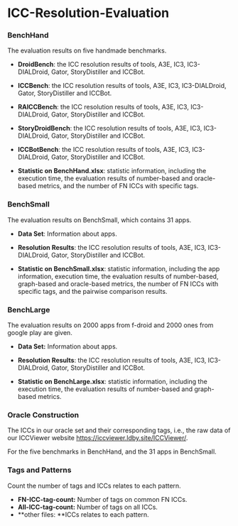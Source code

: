 # ICC-Resolution-Evaluation

### BenchHand

The evaluation results on five handmade benchmarks.

- **DroidBench**: the ICC resolution results of tools, A3E, IC3, IC3-DIALDroid, Gator, StoryDistiller and ICCBot. 

- **ICCBench**: the ICC resolution results of tools, A3E, IC3, IC3-DIALDroid, Gator, StoryDistiller and ICCBot. 

- **RAICCBench**: the ICC resolution results of tools, A3E, IC3, IC3-DIALDroid, Gator, StoryDistiller and ICCBot. 

- **StoryDroidBench**: the ICC resolution results of tools, A3E, IC3, IC3-DIALDroid, Gator, StoryDistiller and ICCBot. 

- **ICCBotBench**: the ICC resolution results of tools, A3E, IC3, IC3-DIALDroid, Gator, StoryDistiller and ICCBot. 

- **Statistic on BenchHand.xlsx**: statistic information, including the execution time, the evaluation results of number-based and oracle-based metrics, and the number of FN ICCs with specific tags.

  

### BenchSmall

The evaluation results on BenchSmall, which contains 31 apps.

- **Data Set**: Information about apps.

- **Resolution Results**: the ICC resolution results of tools, A3E, IC3, IC3-DIALDroid, Gator, StoryDistiller and ICCBot. 

- **Statistic on BenchSmall.xlsx**: statistic information, including the app information, execution time, the evaluation results of number-based, graph-based and oracle-based metrics, the number of FN ICCs with specific tags, and the pairwise comparison results.

  


### BenchLarge

The evaluation results on 2000 apps from f-droid and 2000 ones from google play are given. 

- **Data Set:** Information about apps.

- **Resolution Results**: the ICC resolution results of tools, A3E, IC3, IC3-DIALDroid, Gator, StoryDistiller and ICCBot. 

- **Statistic on BenchLarge.xlsx**: statistic information, including the execution time, the evaluation results of number-based and graph-based metrics.

  

### Oracle Construction

The ICCs in our oracle set and their corresponding tags, i.e., the raw data of our ICCViewer website https://iccviewer.ldby.site/ICCViewer/.

For the five benchmarks in BenchHand, and the 31 apps in BenchSmall.



### Tags and Patterns

Count the number of tags and ICCs relates to each pattern.

- **FN-ICC-tag-count:** Number of tags on common FN ICCs.
- **All-ICC-tag-count:** Number of tags on all ICCs.
- **other files: **ICCs relates to each pattern.






